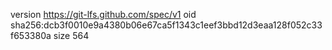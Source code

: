 version https://git-lfs.github.com/spec/v1
oid sha256:dcb3f0010e9a4380b06e67ca5f1343c1eef3bbd12d3eaa128f052c33f653380a
size 564

